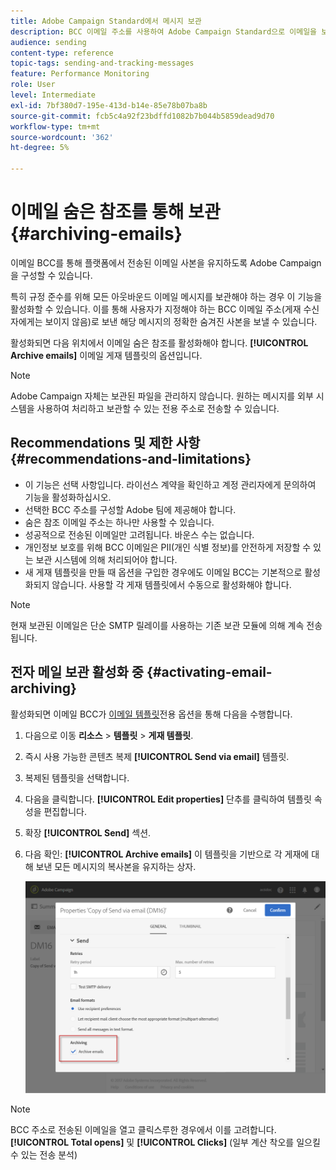 ```yaml
---
title: Adobe Campaign Standard에서 메시지 보관
description: BCC 이메일 주소를 사용하여 Adobe Campaign Standard으로 이메일을 보관하는 방법에 대해 알아봅니다.
audience: sending
content-type: reference
topic-tags: sending-and-tracking-messages
feature: Performance Monitoring
role: User
level: Intermediate
exl-id: 7bf380d7-195e-413d-b14e-85e78b07ba8b
source-git-commit: fcb5c4a92f23bdffd1082b7b044b5859dead9d70
workflow-type: tm+mt
source-wordcount: '362'
ht-degree: 5%

---
```


# 이메일 숨은 참조를 통해 보관{#archiving-emails}

이메일 BCC를 통해 플랫폼에서 전송된 이메일 사본을 유지하도록 Adobe Campaign을 구성할 수 있습니다.

특히 규정 준수를 위해 모든 아웃바운드 이메일 메시지를 보관해야 하는 경우 이 기능을 활성화할 수 있습니다. 이를 통해 사용자가 지정해야 하는 BCC 이메일 주소(게재 수신자에게는 보이지 않음)로 보낸 해당 메시지의 정확한 숨겨진 사본을 보낼 수 있습니다.

활성화되면 다음 위치에서 이메일 숨은 참조를 활성화해야 합니다. **[!UICONTROL Archive emails]** 이메일 게재 템플릿의 옵션입니다.

>[!NOTE]
>
>Adobe Campaign 자체는 보관된 파일을 관리하지 않습니다. 원하는 메시지를 외부 시스템을 사용하여 처리하고 보관할 수 있는 전용 주소로 전송할 수 있습니다.

## Recommendations 및 제한 사항 {#recommendations-and-limitations}

* 이 기능은 선택 사항입니다. 라이선스 계약을 확인하고 계정 관리자에게 문의하여 기능을 활성화하십시오.
* 선택한 BCC 주소를 구성할 Adobe 팀에 제공해야 합니다.
* 숨은 참조 이메일 주소는 하나만 사용할 수 있습니다.
* 성공적으로 전송된 이메일만 고려됩니다. 바운스 수는 없습니다.
* 개인정보 보호를 위해 BCC 이메일은 PII(개인 식별 정보)를 안전하게 저장할 수 있는 보관 시스템에 의해 처리되어야 합니다.
* 새 게재 템플릿을 만들 때 옵션을 구입한 경우에도 이메일 BCC는 기본적으로 활성화되지 않습니다. 사용할 각 게재 템플릿에서 수동으로 활성화해야 합니다.

>[!NOTE]
>
>현재 보관된 이메일은 단순 SMTP 릴레이를 사용하는 기존 보관 모듈에 의해 계속 전송됩니다.

## 전자 메일 보관 활성화 중 {#activating-email-archiving}

활성화되면 이메일 BCC가 [이메일 템플릿](../../start/using/marketing-activity-templates.md)전용 옵션을 통해 다음을 수행합니다.

1. 다음으로 이동 **리소스** > **템플릿** > **게재 템플릿**.
1. 즉시 사용 가능한 콘텐츠 복제 **[!UICONTROL Send via email]** 템플릿.
1. 복제된 템플릿을 선택합니다.
1. 다음을 클릭합니다. **[!UICONTROL Edit properties]** 단추를 클릭하여 템플릿 속성을 편집합니다.
1. 확장 **[!UICONTROL Send]** 섹션.
1. 다음 확인: **[!UICONTROL Archive emails]** 이 템플릿을 기반으로 각 게재에 대해 보낸 모든 메시지의 복사본을 유지하는 상자.

   ![](assets/email_archiving.png)

>[!NOTE]
>
>BCC 주소로 전송된 이메일을 열고 클릭스루한 경우에서 이를 고려합니다. **[!UICONTROL Total opens]** 및 **[!UICONTROL Clicks]** (일부 계산 착오를 일으킬 수 있는 전송 분석)
